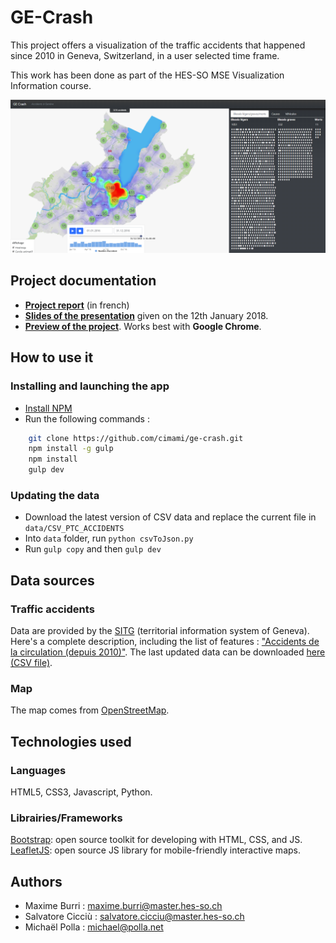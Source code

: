 <!-- markdownlint-disable MD009 MD032 -->

# GE-Crash

This project offers a visualization of the traffic accidents that happened since 2010 in Geneva, Switzerland, in a user selected time frame.

This work has been done as part of the HES-SO MSE Visualization Information course.

![Application preview](docs/pictures/app_general_view.png?raw=true "Application preview")

## Project documentation

- [**Project report**](docs/project_report.md) (in french)
- [**Slides of the presentation**](docs/GE-Crash_presentation.pdf) given on the 12th January 2018.
- [**Preview of the project**](http://129.194.187.137:8000). Works best with **Google Chrome**.

## How to use it

### Installing and launching the app

- [Install NPM](https://www.npmjs.com/get-npm)
- Run the following commands :

```bash
    git clone https://github.com/cimami/ge-crash.git
    npm install -g gulp
    npm install
    gulp dev
```

### Updating the data

- Download the latest version of CSV data and replace the current file in `data/CSV_PTC_ACCIDENTS`
- Into `data` folder, run `python csvToJson.py`
- Run `gulp copy` and then `gulp dev`

## Data sources

### Traffic accidents 

Data are provided by the [SITG](http://ge.ch/sitg/) (territorial information system of Geneva).
Here's a complete description, including the list of features : ["Accidents de la circulation (depuis 2010)"](http://ge.ch/sitg/sitg_catalog/data_details/ea200bbb-ad3b-4bf2-977c-c8bc311eae61/xhtml_raw). 
The last updated data can be downloaded [here (CSV file)](http://ge.ch/sitg/sitg_catalog/data_downloads/ea200bbb-ad3b-4bf2-977c-c8bc311eae61/CSV_OTC_ACCIDENTS.zip).

### Map

The map comes from [OpenStreetMap](https://www.openstreetmap.org/).

## Technologies used

### Languages 

HTML5, CSS3, Javascript, Python.

### Librairies/Frameworks

[Bootstrap](https://getbootstrap.com/): open source toolkit for developing with HTML, CSS, and JS.\
[LeafletJS](http://leafletjs.com): open source JS library for mobile-friendly interactive maps.

## Authors

- Maxime Burri : maxime.burri@master.hes-so.ch
- Salvatore Cicciù : salvatore.cicciu@master.hes-so.ch
- Michaël Polla : michael@polla.net